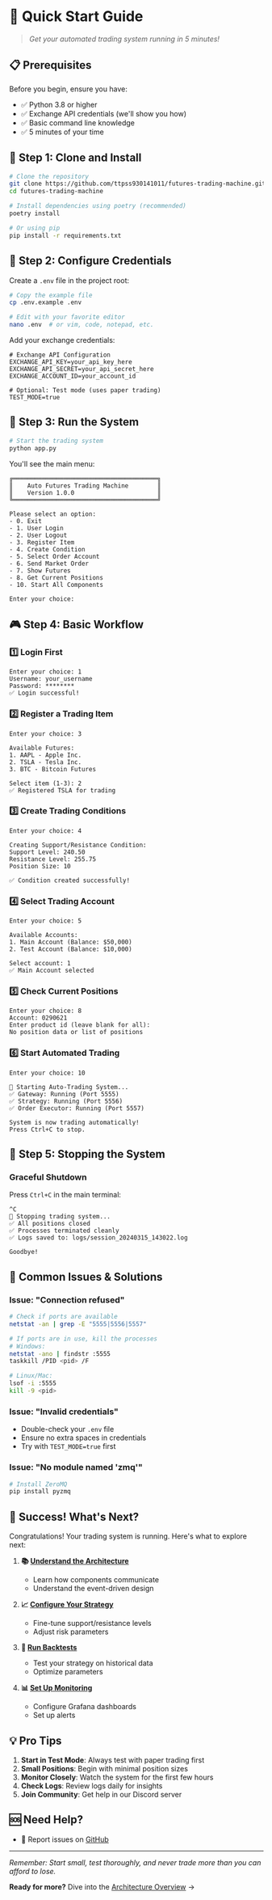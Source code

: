# 🚀 Quick Start Guide

> *Get your automated trading system running in 5 minutes!*

## 📋 Prerequisites

Before you begin, ensure you have:
- ✅ Python 3.8 or higher
- ✅ Exchange API credentials (we'll show you how)
- ✅ Basic command line knowledge
- ✅ 5 minutes of your time

## 🎯 Step 1: Clone and Install

```bash
# Clone the repository
git clone https://github.com/ttpss930141011/futures-trading-machine.git
cd futures-trading-machine

# Install dependencies using poetry (recommended)
poetry install

# Or using pip
pip install -r requirements.txt
```

## 🔐 Step 2: Configure Credentials

Create a `.env` file in the project root:

```bash
# Copy the example file
cp .env.example .env

# Edit with your favorite editor
nano .env  # or vim, code, notepad, etc.
```

Add your exchange credentials:
```env
# Exchange API Configuration
EXCHANGE_API_KEY=your_api_key_here
EXCHANGE_API_SECRET=your_api_secret_here
EXCHANGE_ACCOUNT_ID=your_account_id

# Optional: Test mode (uses paper trading)
TEST_MODE=true
```

## 🏃 Step 3: Run the System

```bash
# Start the trading system
python app.py
```

You'll see the main menu:
```
╔════════════════════════════════════════╗
║    Auto Futures Trading Machine        ║
║    Version 1.0.0                       ║
╚════════════════════════════════════════╝

Please select an option:
- 0. Exit
- 1. User Login
- 2. User Logout
- 3. Register Item
- 4. Create Condition
- 5. Select Order Account
- 6. Send Market Order
- 7. Show Futures
- 8. Get Current Positions
- 10. Start All Components

Enter your choice:
```

## 🎮 Step 4: Basic Workflow

### 1️⃣ Login First
```
Enter your choice: 1
Username: your_username
Password: ********
✅ Login successful!
```

### 2️⃣ Register a Trading Item
```
Enter your choice: 3

Available Futures:
1. AAPL - Apple Inc.
2. TSLA - Tesla Inc.
3. BTC - Bitcoin Futures

Select item (1-3): 2
✅ Registered TSLA for trading
```

### 3️⃣ Create Trading Conditions
```
Enter your choice: 4

Creating Support/Resistance Condition:
Support Level: 240.50
Resistance Level: 255.75
Position Size: 10

✅ Condition created successfully!
```

### 4️⃣ Select Trading Account
```
Enter your choice: 5

Available Accounts:
1. Main Account (Balance: $50,000)
2. Test Account (Balance: $10,000)

Select account: 1
✅ Main Account selected
```

### 5️⃣ Check Current Positions
```
Enter your choice: 8
Account: 0290621
Enter product id (leave blank for all):
No position data or list of positions
```

### 6️⃣ Start Automated Trading
```
Enter your choice: 10

🚀 Starting Auto-Trading System...
✅ Gateway: Running (Port 5555)
✅ Strategy: Running (Port 5556)
✅ Order Executor: Running (Port 5557)

System is now trading automatically!
Press Ctrl+C to stop.
```

## 🛑 Step 5: Stopping the System

### Graceful Shutdown
Press `Ctrl+C` in the main terminal:
```
^C
🛑 Stopping trading system...
✅ All positions closed
✅ Processes terminated cleanly
✅ Logs saved to: logs/session_20240315_143022.log

Goodbye!
```

## 🔧 Common Issues & Solutions

### Issue: "Connection refused"
```bash
# Check if ports are available
netstat -an | grep -E "5555|5556|5557"

# If ports are in use, kill the processes
# Windows:
netstat -ano | findstr :5555
taskkill /PID <pid> /F

# Linux/Mac:
lsof -i :5555
kill -9 <pid>
```

### Issue: "Invalid credentials"
- Double-check your `.env` file
- Ensure no extra spaces in credentials
- Try with `TEST_MODE=true` first

### Issue: "No module named 'zmq'"
```bash
# Install ZeroMQ
pip install pyzmq
```

## 🎉 Success! What's Next?

Congratulations! Your trading system is running. Here's what to explore next:

1. **📚 [Understand the Architecture](../architecture/ARCHITECTURE_OVERVIEW.md)**
   - Learn how components communicate
   - Understand the event-driven design

2. **📈 [Configure Your Strategy](../trading/SUPPORT_RESISTANCE.md)**
   - Fine-tune support/resistance levels
   - Adjust risk parameters

3. **🧪 [Run Backtests](../guides/BACKTESTING.md)**
   - Test your strategy on historical data
   - Optimize parameters

4. **📊 [Set Up Monitoring](../guides/MONITORING.md)**
   - Configure Grafana dashboards
   - Set up alerts

## 💡 Pro Tips

1. **Start in Test Mode**: Always test with paper trading first
2. **Small Positions**: Begin with minimal position sizes
3. **Monitor Closely**: Watch the system for the first few hours
4. **Check Logs**: Review logs daily for insights
5. **Join Community**: Get help in our Discord server

## 🆘 Need Help?

- 🐛 Report issues on [GitHub](https://github.com/ttpss930141011/futures-trading-machine/issues)

---

*Remember: Start small, test thoroughly, and never trade more than you can afford to lose.*

**Ready for more?** Dive into the [Architecture Overview](../architecture/ARCHITECTURE_OVERVIEW.md) → 